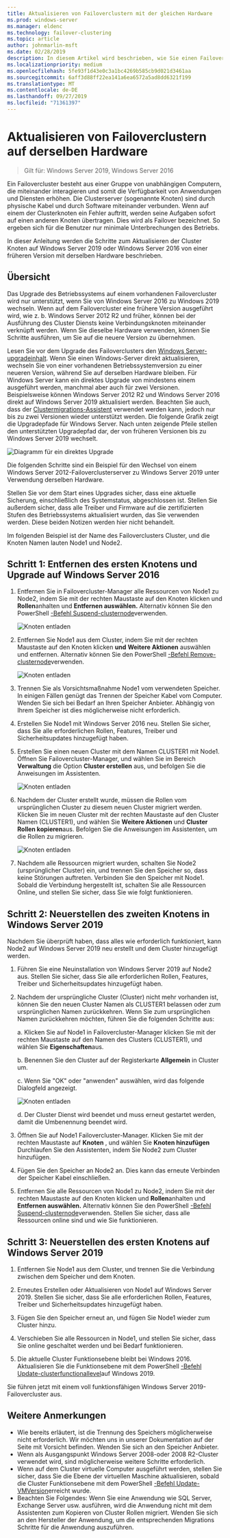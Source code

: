```yaml
---
title: Aktualisieren von Failoverclustern mit der gleichen Hardware
ms.prod: windows-server
ms.manager: eldenc
ms.technology: failover-clustering
ms.topic: article
author: johnmarlin-msft
ms.date: 02/28/2019
description: In diesem Artikel wird beschrieben, wie Sie einen Failovercluster mit zwei Knoten mithilfe derselben Hardware aktualisieren.
ms.localizationpriority: medium
ms.openlocfilehash: 5fe93f1d43e0c3a1bc4269b585cb9d021d3461aa
ms.sourcegitcommit: 6aff3d88ff22ea141a6ea6572a5ad8dd6321f199
ms.translationtype: MT
ms.contentlocale: de-DE
ms.lasthandoff: 09/27/2019
ms.locfileid: "71361397"
---
```

# <a name="upgrading-failover-clusters-on-the-same-hardware"></a>Aktualisieren von Failoverclustern auf derselben Hardware

> Gilt für: Windows Server 2019, Windows Server 2016

Ein Failovercluster besteht aus einer Gruppe von unabhängigen Computern, die miteinander interagieren und somit die Verfügbarkeit von Anwendungen und Diensten erhöhen. Die Clusterserver (sogenannte Knoten) sind durch physische Kabel und durch Software miteinander verbunden. Wenn auf einem der Clusterknoten ein Fehler auftritt, werden seine Aufgaben sofort auf einen anderen Knoten übertragen. Dies wird als Failover bezeichnet. So ergeben sich für die Benutzer nur minimale Unterbrechungen des Betriebs.

In dieser Anleitung werden die Schritte zum Aktualisieren der Cluster Knoten auf Windows Server 2019 oder Windows Server 2016 von einer früheren Version mit derselben Hardware beschrieben.

## <a name="overview"></a>Übersicht

Das Upgrade des Betriebssystems auf einem vorhandenen Failovercluster wird nur unterstützt, wenn Sie von Windows Server 2016 zu Windows 2019 wechseln.  Wenn auf dem Failovercluster eine frühere Version ausgeführt wird, wie z. b. Windows Server 2012 R2 und früher, können bei der Ausführung des Cluster Diensts keine Verbindungsknoten miteinander verknüpft werden.  Wenn Sie dieselbe Hardware verwenden, können Sie Schritte ausführen, um Sie auf die neuere Version zu übernehmen.  

Lesen Sie vor dem Upgrade des Failoverclusters den [Windows Server-upgradeinhalt](../upgrade/upgrade-overview.md).  Wenn Sie einen Windows-Server direkt aktualisieren, wechseln Sie von einer vorhandenen Betriebssystemversion zu einer neueren Version, während Sie auf derselben Hardware bleiben. Für Windows Server kann ein direktes Upgrade von mindestens einem ausgeführt werden, manchmal aber auch für zwei Versionen. Beispielsweise können Windows Server 2012 R2 und Windows Server 2016 direkt auf Windows Server 2019 aktualisiert werden.  Beachten Sie auch, dass der [Clustermigrations-Assistent](https://blogs.msdn.microsoft.com/clustering/2012/06/25/how-to-move-highly-available-clustered-vms-to-windows-server-2012-with-the-cluster-migration-wizard/) verwendet werden kann, jedoch nur bis zu zwei Versionen wieder unterstützt werden. Die folgende Grafik zeigt die Upgradepfade für Windows Server. Nach unten zeigende Pfeile stellen den unterstützten Upgradepfad dar, der von früheren Versionen bis zu Windows Server 2019 wechselt.

![Diagramm für ein direktes Upgrade](media/In-Place-Upgrade/In-Place-Upgrade-1.png)

Die folgenden Schritte sind ein Beispiel für den Wechsel von einem Windows Server 2012-Failoverclusterserver zu Windows Server 2019 unter Verwendung derselben Hardware.  

Stellen Sie vor dem Start eines Upgrades sicher, dass eine aktuelle Sicherung, einschließlich des Systemstatus, abgeschlossen ist.  Stellen Sie außerdem sicher, dass alle Treiber und Firmware auf die zertifizierten Stufen des Betriebssystems aktualisiert wurden, das Sie verwenden werden.  Diese beiden Notizen werden hier nicht behandelt.

Im folgenden Beispiel ist der Name des Failoverclusters Cluster, und die Knoten Namen lauten Node1 und Node2.

## <a name="step-1-evict-first-node-and-upgrade-to-windows-server-2016"></a>Schritt 1: Entfernen des ersten Knotens und Upgrade auf Windows Server 2016

1. Entfernen Sie in Failovercluster-Manager alle Ressourcen von Node1 zu Node2, indem Sie mit der rechten Maustaste auf den Knoten klicken und **Rollen**anhalten und **Entfernen auswählen.**  Alternativ können Sie den PowerShell [-Befehl Suspend-clusternode](https://docs.microsoft.com/powershell/module/failoverclusters/suspend-clusternode)verwenden.

    ![Knoten entladen](media/In-Place-Upgrade/In-Place-Upgrade-2.png)

2. Entfernen Sie Node1 aus dem Cluster, indem Sie mit der rechten Maustaste auf den Knoten klicken **und** **Weitere Aktionen** auswählen und entfernen.  Alternativ können Sie den PowerShell [-Befehl Remove-clusternode](https://docs.microsoft.com/powershell/module/failoverclusters/remove-clusternode)verwenden.

    ![Knoten entladen](media/In-Place-Upgrade/In-Place-Upgrade-3.png)

3. Trennen Sie als Vorsichtsmaßnahme Node1 vom verwendeten Speicher.  In einigen Fällen genügt das Trennen der Speicher Kabel vom Computer.  Wenden Sie sich bei Bedarf an Ihren Speicher Anbieter.  Abhängig von Ihrem Speicher ist dies möglicherweise nicht erforderlich.

4. Erstellen Sie Node1 mit Windows Server 2016 neu.  Stellen Sie sicher, dass Sie alle erforderlichen Rollen, Features, Treiber und Sicherheitsupdates hinzugefügt haben.

5. Erstellen Sie einen neuen Cluster mit dem Namen CLUSTER1 mit Node1.  Öffnen Sie Failovercluster-Manager, und wählen Sie im Bereich **Verwaltung** die Option **Cluster erstellen** aus, und befolgen Sie die Anweisungen im Assistenten.

    ![Knoten entladen](media/In-Place-Upgrade/In-Place-Upgrade-4.png)

6. Nachdem der Cluster erstellt wurde, müssen die Rollen vom ursprünglichen Cluster zu diesem neuen Cluster migriert werden.  Klicken Sie im neuen Cluster mit der rechten Maustaste auf den Cluster Namen (CLUSTER1), und wählen Sie **Weitere Aktionen** und **Cluster Rollen kopieren**aus.  Befolgen Sie die Anweisungen im Assistenten, um die Rollen zu migrieren.

    ![Knoten entladen](media/In-Place-Upgrade/In-Place-Upgrade-5.png)

7.  Nachdem alle Ressourcen migriert wurden, schalten Sie Node2 (ursprünglicher Cluster) ein, und trennen Sie den Speicher so, dass keine Störungen auftreten.  Verbinden Sie den Speicher mit Node1.  Sobald die Verbindung hergestellt ist, schalten Sie alle Ressourcen Online, und stellen Sie sicher, dass Sie wie folgt funktionieren.

## <a name="step-2-rebuild-second-node-to-windows-server-2019"></a>Schritt 2: Neuerstellen des zweiten Knotens in Windows Server 2019

Nachdem Sie überprüft haben, dass alles wie erforderlich funktioniert, kann Node2 auf Windows Server 2019 neu erstellt und dem Cluster hinzugefügt werden.

1. Führen Sie eine Neuinstallation von Windows Server 2019 auf Node2 aus. Stellen Sie sicher, dass Sie alle erforderlichen Rollen, Features, Treiber und Sicherheitsupdates hinzugefügt haben.

2. Nachdem der ursprüngliche Cluster (Cluster) nicht mehr vorhanden ist, können Sie den neuen Cluster Namen als CLUSTER1 belassen oder zum ursprünglichen Namen zurückkehren.  Wenn Sie zum ursprünglichen Namen zurückkehren möchten, führen Sie die folgenden Schritte aus:
   
   a. Klicken Sie auf Node1 in Failovercluster-Manager klicken Sie mit der rechten Maustaste auf den Namen des Clusters (CLUSTER1), und wählen Sie **Eigenschaften**aus.
   
   b. Benennen Sie den Cluster auf der Registerkarte **Allgemein** in Cluster um.

   c. Wenn Sie "OK" oder "anwenden" auswählen, wird das folgende Dialogfeld angezeigt.

    ![Knoten entladen](media/In-Place-Upgrade/In-Place-Upgrade-6.png)

    d. Der Cluster Dienst wird beendet und muss erneut gestartet werden, damit die Umbenennung beendet wird.

3. Öffnen Sie auf Node1 Failovercluster-Manager.  Klicken Sie mit der rechten Maustaste auf **Knoten** , und wählen Sie **Knoten hinzufügen**  Durchlaufen Sie den Assistenten, indem Sie Node2 zum Cluster hinzufügen.

4. Fügen Sie den Speicher an Node2 an. Dies kann das erneute Verbinden der Speicher Kabel einschließen. 

5. Entfernen Sie alle Ressourcen von Node1 zu Node2, indem Sie mit der rechten Maustaste auf den Knoten klicken und **Rollen**anhalten und **Entfernen auswählen.**  Alternativ können Sie den PowerShell [-Befehl Suspend-clusternode](https://docs.microsoft.com/powershell/module/failoverclusters/suspend-clusternode)verwenden.  Stellen Sie sicher, dass alle Ressourcen online sind und wie Sie funktionieren.

## <a name="step-3-rebuild-first-node-to-windows-server-2019"></a>Schritt 3: Neuerstellen des ersten Knotens auf Windows Server 2019

1. Entfernen Sie Node1 aus dem Cluster, und trennen Sie die Verbindung zwischen dem Speicher und dem Knoten.

2. Erneutes Erstellen oder Aktualisieren von Node1 auf Windows Server 2019.  Stellen Sie sicher, dass Sie alle erforderlichen Rollen, Features, Treiber und Sicherheitsupdates hinzugefügt haben.

3. Fügen Sie den Speicher erneut an, und fügen Sie Node1 wieder zum Cluster hinzu.

4. Verschieben Sie alle Ressourcen in Node1, und stellen Sie sicher, dass Sie online geschaltet werden und bei Bedarf funktionieren.

5. Die aktuelle Cluster Funktionsebene bleibt bei Windows 2016.  Aktualisieren Sie die Funktionsebene mit dem PowerShell [-Befehl Update-clusterfunctionallevel](https://docs.microsoft.com/powershell/module/failoverclusters/update-clusterfunctionallevel)auf Windows 2019.

Sie führen jetzt mit einem voll funktionsfähigen Windows Server 2019-Failovercluster aus.

## <a name="additional-notes"></a>Weitere Anmerkungen

- Wie bereits erläutert, ist die Trennung des Speichers möglicherweise nicht erforderlich.  Wir möchten uns in unserer Dokumentation auf der Seite mit Vorsicht befinden.  Wenden Sie sich an den Speicher Anbieter.
- Wenn als Ausgangspunkt Windows Server 2008-oder 2008 R2-Cluster verwendet wird, sind möglicherweise weitere Schritte erforderlich.
- Wenn auf dem Cluster virtuelle Computer ausgeführt werden, stellen Sie sicher, dass Sie die Ebene der virtuellen Maschine aktualisieren, sobald die Cluster Funktionsebene mit dem PowerShell [-Befehl Update-VMVersion](https://docs.microsoft.com/powershell/module/hyper-v/update-vmversion)erreicht wurde.
- Beachten Sie Folgendes: Wenn Sie eine Anwendung wie SQL Server, Exchange Server usw. ausführen, wird die Anwendung nicht mit dem Assistenten zum Kopieren von Cluster Rollen migriert.  Wenden Sie sich an den Hersteller der Anwendung, um die entsprechenden Migrations Schritte für die Anwendung auszuführen.